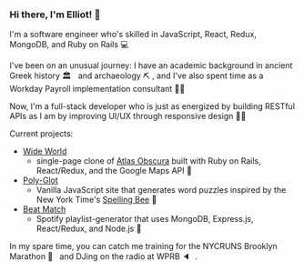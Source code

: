 ### Hi there, I'm Elliot! 👋

I'm a software engineer who's skilled in JavaScript, React, Redux, MongoDB, and Ruby on Rails 💻 &nbsp;

I've been on an unusual journey: I have an academic background in ancient Greek history 🏛️ &nbsp; and archaeology ⛏️&nbsp;, and I've also spent time as a Workday Payroll implementation consultant 👨‍💼 &nbsp;

Now, I'm a full-stack developer who is just as energized by building RESTful APIs as I am by improving UI/UX through responsive design 👨‍💻 &nbsp;


Current projects:
* [Wide World](https://github.com/elliot-wilson/WideWorld)
    * single-page clone of [Atlas Obscura](https://www.atlasobscura.com/) built with Ruby on Rails, React/Redux, and the Google Maps API 🧭 &nbsp;
* [Poly-Glot](https://github.com/elliot-wilson/poly-glot)
    * Vanilla JavaScript site that generates word puzzles inspired by the New York Time's [Spelling Bee](https://www.nytimes.com/puzzles/spelling-bee) 🐝 &nbsp;
* [Beat Match](https://github.com/FarzamA/BeatMatch)
    * Spotify playlist-generator that uses MongoDB, Express.js, React/Redux, and Node.js 🎵 &nbsp;

In my spare time, you can catch me training for the NYCRUNS Brooklyn Marathon 🏃 &nbsp; and DJing on the radio at WPRB 🔈 &nbsp;.

<!--
**elliot-wilson/elliot-wilson** is a ✨ _special_ ✨ repository because its `README.md` (this file) appears on your GitHub profile.

Here are some ideas to get you started:

- 🔭 I’m currently working on ...
- 🌱 I’m currently learning ...
- 👯 I’m looking to collaborate on ...
- 🤔 I’m looking for help with ...
- 💬 Ask me about ...
- 📫 How to reach me: ...
- 😄 Pronouns: ...
- ⚡ Fun fact: ...
-->
